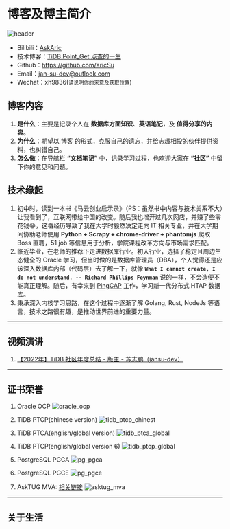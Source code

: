 # 博客及博主简介

![header](../images/header.jpg)

- Bilibili：[AskAric](https://space.bilibili.com/318184941?spm_id_from=333.1007.0.0)
- 技术博客：[TiDB Point_Get 点查的一生](./tidb/07TiDB-源码阅读/7-1TiDB/02TiDB%20Point_Get%20点查的一生.md)
- Github：<https://github.com/aricSu>
- Email：jan-su-dev@outlook.com
- Wechat：xh9836(```请说明你的来意及获取位置```)

## 博客内容

1. **是什么**：主要是记录个人在 **数据库方面知识**、**英语笔记**，及 **值得分享的内容**。
2. **为什么**：期望以 博客 的形式，克服自己的遗忘，并给志趣相投的伙伴提供资料，也纠错自己。
3. **怎么做**：在导航栏 **“文档笔记”** 中，记录学习过程，也欢迎大家在 **“社区”** 中留下你的意见和问题。

## 技术缘起

1. 初中时，读到一本书《马云创业启示录》（PS：虽然书中内容与技术关系不大）让我看到了，互联网带给中国的改变。随后我也增开过几次网店，并赚了些零花钱😁，这番经历导致了我在大学时毅然决定走向 IT 相关专业，并在大学期间协助老师使用 **Python + Scrapy + chrome-driver + phantomjs** 爬取 Boss 直聘，51 job 等信息用于分析，学院课程改革方向与市场需求匹配。
2. 临近毕业，在老师的推荐下走进数据库行业。初入行业，选择了稳定且周边生态健全的 Oracle 学习，但当时做的是数据库管理员（DBA），个人觉得还是应该深入数据库内部（代码层）去了解一下，就像 **`What I cannot create, I do not understand. -- Richard Phillips Feynman`** 说的一样，不会造便不能真正理解。随后，有幸来到 [PingCAP](https://baike.baidu.com/item/PingCAP/60056692?fr=aladdin) 工作，学习新一代分布式 HTAP 数据库。
3. 秉承深入内核学习思路，在这个过程中逐渐了解 Golang, Rust, NodeJs 等语言，技术之路很有趣，是推动世界前进的重要力量。

---


## 视频演讲

1. [【2022年】TiDB 社区年度总结 - 版主 - 苏志鹏（jansu-dev）](https://asktug.com/t/topic/998896#h-2)

---

## 证书荣誉

1. Oracle OCP
![oracle_ocp](../images/oracle_ocp.jpg)

2. TiDB PTCP(chinese version)
![tidb_ptcp_chinest](../images/tidb_ptcp_chinest.jpg)

3. TiDB PTCA(english/global version)
![tidb_ptca_global](../images/tidb_ptca_global.jpg)

4. TiDB PTCP(english/global version 6)
![tidb_ptcp_global](../images/tidb_ptcp_global.jpg)

5. PostgreSQL PGCA
![pg_pgca](../images/pg_pgca.jpg)

6. PostgreSQL PGCE
![pg_pgce](../images/pg_pgce.jpg)

7. AskTUG MVA: [相关链接](https://asktug.com/t/topic/273501)
![asktug_mva](../images/asktug_mva.jpg)

---

## 关于生活
